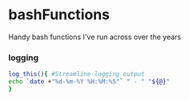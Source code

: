 # bashFunctions
Handy bash functions I've run across over the years

### logging
```bash
log_this(){ #Streamline logging output
echo `date +"%d-%m-%Y %H:%M:%S"` " - " "${@}"
}
```
